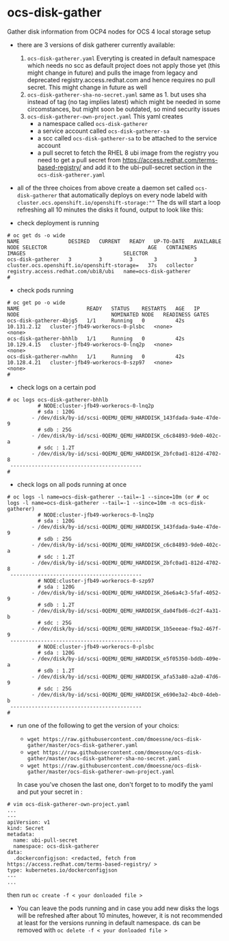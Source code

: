 # ocs-disk-gather
Gather disk information from OCP4 nodes for OCS 4 local storage setup 

- there are 3 versions of disk gatherer  currently available: 
  1. `ocs-disk-gatherer.yaml`
      Everyting is created in default namespace which needs no scc as default project does not apply those yet (this might change in future) and pulls the image from legacy and deprecated registry.access.redhat.com and hence requires no pull secret. This might change in future as well 
  2. `ocs-disk-gatherer-sha-no-secret.yaml`
      same as 1. but uses sha instead of tag (no tag implies latest) which might be needed in some circomstances, but might soon be outdated, so mind security issues
  3. `ocs-disk-gatherer-own-project.yaml` 
      This yaml creates 
      - a namespace called `ocs-disk-gatherer`
      - a service account called `ocs-disk-gatherer-sa`
      - a scc called `ocs-disk-gatherer-sa` to be attached to the service account
      - a pull secret to fetch the RHEL 8 ubi image from the registry 
        you need to get a pull secret from https://access.redhat.com/terms-based-registry/ and add it to the ubi-pull-secret section in the `ocs-disk-gatherer.yaml`


- all of the three choices from above create a daemon set called `ocs-disk-gatherer` that automatically deploys on every node labeld with `cluster.ocs.openshift.io/openshift-storage:""`
  The ds will start a loop refreshing all 10 minutes the disks it found, output to look like this:

* check deployment is running 
~~~
# oc get ds -o wide
NAME                DESIRED   CURRENT   READY   UP-TO-DATE   AVAILABLE   NODE SELECTOR                                 AGE   CONTAINERS   IMAGES                                SELECTOR
ocs-disk-gatherer   3         3         3       3            3           cluster.ocs.openshift.io/openshift-storage=   37s   collector    registry.access.redhat.com/ubi8/ubi   name=ocs-disk-gatherer
# 
~~~

* check pods running
~~~
# oc get po -o wide
NAME                      READY   STATUS    RESTARTS   AGE   IP            NODE                              NOMINATED NODE   READINESS GATES
ocs-disk-gatherer-4bjg5   1/1     Running   0          42s   10.131.2.12   cluster-jfb49-workerocs-0-plsbc   <none>           <none>
ocs-disk-gatherer-bhhlb   1/1     Running   0          42s   10.129.4.15   cluster-jfb49-workerocs-0-lnq2p   <none>           <none>
ocs-disk-gatherer-nwhhn   1/1     Running   0          42s   10.128.4.21   cluster-jfb49-workerocs-0-szp97   <none>           <none>
# 
~~~

* check logs on a certain pod
~~~
# oc logs ocs-disk-gatherer-bhhlb
          # NODE:cluster-jfb49-workerocs-0-lnq2p
          # sda : 120G
        - /dev/disk/by-id/scsi-0QEMU_QEMU_HARDDISK_143fdada-9a4e-47de-9
          # sdb : 25G
        - /dev/disk/by-id/scsi-0QEMU_QEMU_HARDDISK_c6c84893-9de0-402c-a
          # sdc : 1.2T
        - /dev/disk/by-id/scsi-0QEMU_QEMU_HARDDISK_2bfc0ad1-812d-4702-8
 -------------------------------------------
# 
~~~

* check logs on all pods running at once
~~~
# oc logs -l name=ocs-disk-gatherer --tail=-1 --since=10m (or # oc logs -l name=ocs-disk-gatherer --tail=-1 --since=10m -n ocs-disk-gatherer)
          # NODE:cluster-jfb49-workerocs-0-lnq2p
          # sda : 120G
        - /dev/disk/by-id/scsi-0QEMU_QEMU_HARDDISK_143fdada-9a4e-47de-9
          # sdb : 25G
        - /dev/disk/by-id/scsi-0QEMU_QEMU_HARDDISK_c6c84893-9de0-402c-a
          # sdc : 1.2T
        - /dev/disk/by-id/scsi-0QEMU_QEMU_HARDDISK_2bfc0ad1-812d-4702-8
 -------------------------------------------
          # NODE:cluster-jfb49-workerocs-0-szp97
          # sda : 120G
        - /dev/disk/by-id/scsi-0QEMU_QEMU_HARDDISK_26e6a4c3-5faf-4052-9
          # sdb : 1.2T
        - /dev/disk/by-id/scsi-0QEMU_QEMU_HARDDISK_da04fbd6-dc2f-4a31-b
          # sdc : 25G
        - /dev/disk/by-id/scsi-0QEMU_QEMU_HARDDISK_1b5eeeae-f9a2-467f-9
 -------------------------------------------
          # NODE:cluster-jfb49-workerocs-0-plsbc
          # sda : 120G
        - /dev/disk/by-id/scsi-0QEMU_QEMU_HARDDISK_e5f05350-bddb-409e-a
          # sdb : 1.2T
        - /dev/disk/by-id/scsi-0QEMU_QEMU_HARDDISK_afa53a80-a2a0-47d6-9
          # sdc : 25G
        - /dev/disk/by-id/scsi-0QEMU_QEMU_HARDDISK_e690e3a2-4bc0-4deb-b
 -------------------------------------------
#
~~~

* run one of the following to get the version of your choics:
  - `wget https://raw.githubusercontent.com/dmoessne/ocs-disk-gather/master/ocs-disk-gatherer.yaml`
  - `wget https://raw.githubusercontent.com/dmoessne/ocs-disk-gather/master/ocs-disk-gatherer-sha-no-secret.yaml`
  - `wget https://raw.githubusercontent.com/dmoessne/ocs-disk-gather/master/ocs-disk-gatherer-own-project.yaml`

  In case you've chosen the last one, don't forget to to modify the yaml and put your secret in :
~~~
# vim ocs-disk-gatherer-own-project.yaml
...
---
apiVersion: v1
kind: Secret
metadata:
  name: ubi-pull-secret
  namespace: ocs-disk-gatherer
data:
  .dockerconfigjson: <redacted, fetch from https://access.redhat.com/terms-based-registry/ >
type: kubernetes.io/dockerconfigjson
---
...
~~~
  then run  `oc create -f < your donloaded file >`
 
- You can leave the pods running and in case you add new disks the logs will be refreshed after about 10 minutes, however, it is not recommended at least for the versions running in default namespace.
  ds can be removed with `oc delete -f < your donloaded file >`
